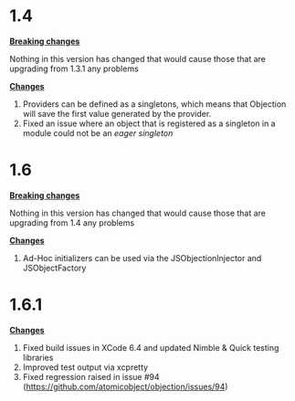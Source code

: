 # 1.4

**[Breaking changes](#breaking-changes)**

Nothing in this version has changed that would cause those that are upgrading from 1.3.1 any problems

**[Changes](#changes)**

1. Providers can be defined as a singletons, which means that Objection will save the first value generated by the provider.
2. Fixed an issue where an object that is registered as a singleton in a module could not be an _eager singleton_

# 1.6

**[Breaking changes](#breaking-changes)**

Nothing in this version has changed that would cause those that are upgrading from 1.4 any problems

**[Changes](#changes)**

1. Ad-Hoc initializers can be used via the JSObjectionInjector and JSObjectFactory

# 1.6.1

**[Changes](#changes)**

1. Fixed build issues in XCode 6.4 and updated Nimble & Quick testing libraries
2. Improved test output via xcpretty
3. Fixed regression raised in issue #94 (https://github.com/atomicobject/objection/issues/94)
